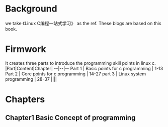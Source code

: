 # Background
we take 《Linux C编程一站式学习》 as the ref. These blogs are based on this book.

# Firmwork
It creates three parts to introduce the programming skill points in linux c.
|Part|Content|Chapter|
--|--|--
Part 1 | Basic points for c programming | 1-13
Part 2 | Core points for c programming | 14-27
part 3 | Linux system programming | 28-37
||||


# Chapters
## Chapter1 Basic Concept of programming